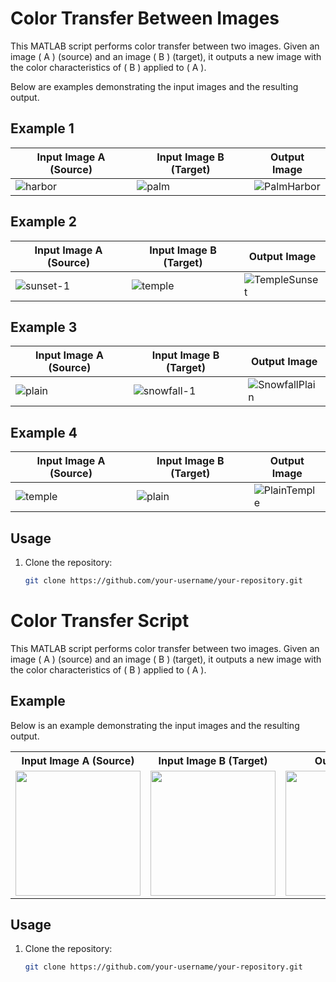 # Color Transfer Between Images

This MATLAB script performs color transfer between two images. Given an image \( A \) (source) and an image \( B \) (target), it outputs a new image with the color characteristics of \( B \) applied to \( A \).

Below are examples demonstrating the input images and the resulting output.
## Example 1
| Input Image A (Source) | Input Image B (Target) | Output Image |
|------------------------|------------------------|--------------|
| ![harbor](https://github.com/user-attachments/assets/350882d8-9ca5-42d9-bd58-7c8a219d8d43) | ![palm](https://github.com/user-attachments/assets/244577ab-e380-4223-abaf-0ba48dc09b2c) | ![PalmHarbor](https://github.com/user-attachments/assets/fafc91f1-333d-4154-bcf3-cb6d4ccf4656) |

## Example 2
| Input Image A (Source) | Input Image B (Target) | Output Image |
|------------------------|------------------------|--------------|
| ![sunset-1](https://github.com/user-attachments/assets/cf526e69-11b8-4af5-8537-af9fc7d07e0f) | ![temple](https://github.com/user-attachments/assets/4eaf3309-c296-4d2e-afc7-3df051364fdb) | ![TempleSunset](https://github.com/user-attachments/assets/32057b02-5c34-490b-a150-5ae635de5425) |

## Example 3
| Input Image A (Source) | Input Image B (Target) | Output Image |
|------------------------|------------------------|--------------|
| ![plain](https://github.com/user-attachments/assets/d0410c3c-066a-4f32-97b6-3fdca4dd7e0b) | ![snowfall-1](https://github.com/user-attachments/assets/de533011-d2f1-4f7a-8776-015af0d74f67) | ![SnowfallPlain](https://github.com/user-attachments/assets/e3893a4b-ddb0-4abf-8060-e5752e79676a) |

## Example 4
| Input Image A (Source) | Input Image B (Target) | Output Image |
|------------------------|------------------------|--------------|
| ![temple](https://github.com/user-attachments/assets/4eaf3309-c296-4d2e-afc7-3df051364fdb) | ![plain](https://github.com/user-attachments/assets/d0410c3c-066a-4f32-97b6-3fdca4dd7e0b) | ![PlainTemple](https://github.com/user-attachments/assets/ca2868f4-62be-442b-941b-63f03c069ee9)|

## Usage

1. Clone the repository:
   ```bash
   git clone https://github.com/your-username/your-repository.git


# Color Transfer Script

This MATLAB script performs color transfer between two images. Given an image \( A \) (source) and an image \( B \) (target), it outputs a new image with the color characteristics of \( B \) applied to \( A \).

## Example

Below is an example demonstrating the input images and the resulting output.

<p align="center">
  <table>
    <tr>
      <th>Input Image A (Source)</th>
      <th>Input Image B (Target)</th>
      <th>Output Image</th>
    </tr>
    <tr>
      <td><img src="path/to/imageA.jpg" height="200"></td>
      <td><img src="path/to/imageB.jpg" height="200"></td>
      <td><img src="path/to/output.jpg" height="200"></td>
    </tr>
  </table>
</p>

## Usage

1. Clone the repository:
   ```bash
   git clone https://github.com/your-username/your-repository.git
